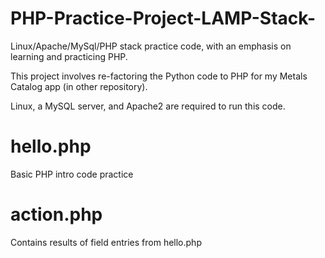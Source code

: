 # PHP-Practice-Project-LAMP-Stack-
Linux/Apache/MySql/PHP stack practice code, with an emphasis on learning and practicing PHP.

This project involves re-factoring the Python code to PHP for my Metals Catalog app (in other repository).

Linux, a MySQL server, and Apache2 are required to run this code.

# hello.php
Basic PHP intro code practice

# action.php
Contains results of field entries from hello.php


